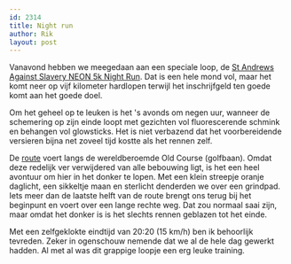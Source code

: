 ```yaml
---
id: 2314
title: Night run
author: Rik
layout: post
---
```

Vanavond hebben we meegedaan aan een speciale loop, de [St Andrews Against Slavery NEON 5k Night Run][1]. Dat is een hele mond vol, maar het komt neer op vijf kilometer hardlopen terwijl het inschrijfgeld ten goede komt aan het goede doel.

Om het geheel op te leuken is het 's avonds om negen uur, wanneer de schemering op zijn einde loopt met gezichten vol fluorescerende schmink en behangen vol glowsticks. Het is niet verbazend dat het voorbereidende versieren bijna net zoveel tijd kostte als het rennen zelf.

De [route][2] voert langs de wereldberoemde Old Course (golfbaan). Omdat deze redelijk ver verwijdered van alle bebouwing ligt, is het een heel avontuur om hier in het donker te lopen. Met een klein streepje oranje daglicht, een sikkeltje maan en sterlicht denderden we over een grindpad. Iets meer dan de laatste helft van de route brengt ons terug bij het beginpunt en voert over een lange rechte weg. Dat zou normaal saai zijn, maar omdat het donker is is het slechts rennen geblazen tot het einde.

Met een zelfgeklokte eindtijd van 20:20 (15 km/h) ben ik behoorlijk tevreden. Zeker in ogenschouw nemende dat we al de hele dag gewerkt hadden. Al met al was dit grappige loopje een erg leuke training.

 [1]: https://www.facebook.com/events/735215319931709/
 [2]: http://www.mapmyrun.com/routes/view/686523720